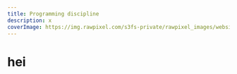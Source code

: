 ```yaml
---
title: Programming discipline
description: x
coverImage: https://img.rawpixel.com/s3fs-private/rawpixel_images/website_content/pd20-016-jj.jpg?w=1000&dpr=1&fit=default&crop=default&q=65&vib=3&con=3&usm=15&bg=F4F4F3&ixlib=js-2.2.1&s=f5c3d7ff2068c623837fd51dfc065cf4
---
```


# hei
